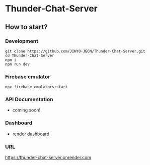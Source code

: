 # Thunder-Chat-Server

## How to start?

### Development

```
git clone https://github.com/JIHYO-JEON/Thunder-Chat-Server.git
cd Thunder-Chat-Server
npm i
npm run dev
```

### Firebase emulator

```
npx firebase emulators:start
```

### API Documentation

- coming soon!

### Dashboard

- [render dashboard](https://dashboard.render.com/web/srv-cachs8rru51kna8auprg/deploys/dep-cad34a7d17c4g42549ng)

### URL

https://thunder-chat-server.onrender.com
